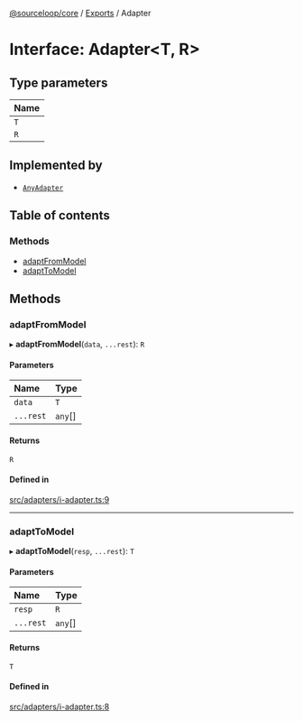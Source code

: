 [@sourceloop/core](../README.md) / [Exports](../modules.md) / Adapter

# Interface: Adapter<T, R\>

## Type parameters

| Name |
| :------ |
| `T` |
| `R` |

## Implemented by

- [`AnyAdapter`](../classes/AnyAdapter.md)

## Table of contents

### Methods

- [adaptFromModel](Adapter.md#adaptfrommodel)
- [adaptToModel](Adapter.md#adapttomodel)

## Methods

### adaptFromModel

▸ **adaptFromModel**(`data`, `...rest`): `R`

#### Parameters

| Name | Type |
| :------ | :------ |
| `data` | `T` |
| `...rest` | `any`[] |

#### Returns

`R`

#### Defined in

[src/adapters/i-adapter.ts:9](https://github.com/sourcefuse/loopback4-microservice-catalog/blob/089fc2dc0/packages/core/src/adapters/i-adapter.ts#L9)

___

### adaptToModel

▸ **adaptToModel**(`resp`, `...rest`): `T`

#### Parameters

| Name | Type |
| :------ | :------ |
| `resp` | `R` |
| `...rest` | `any`[] |

#### Returns

`T`

#### Defined in

[src/adapters/i-adapter.ts:8](https://github.com/sourcefuse/loopback4-microservice-catalog/blob/089fc2dc0/packages/core/src/adapters/i-adapter.ts#L8)
